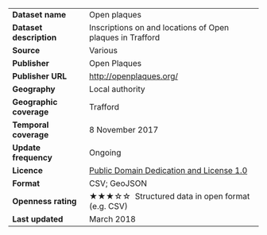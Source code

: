 <table>
<colgroup>
<col style="text-align:left;"/>
<col style="text-align:left;"/>
</colgroup>

<tbody>
<tr>
	<td style="text-align:left;"><strong>Dataset name</strong></td>
	<td style="text-align:left;">Open plaques</td>
</tr>
<tr>
	<td style="text-align:left;"><strong>Dataset description</strong></td>
	<td style="text-align:left;">Inscriptions on and locations of Open plaques in Trafford</td>
</tr>
<tr>
	<td style="text-align:left;"><strong>Source</strong></td>
	<td style="text-align:left;">Various</td>
</tr>
<tr>
	<td style="text-align:left;"><strong>Publisher</strong></td>
	<td style="text-align:left;">Open Plaques</td>
</tr>
<tr>
	<td style="text-align:left;"><strong>Publisher URL</strong></td>
	<td style="text-align:left;"><a href="http://openplaques.org/">http://openplaques.org/</a></td>
</tr>
<tr>
	<td style="text-align:left;"><strong>Geography</strong></td>
	<td style="text-align:left;">Local authority</td>
</tr>
<tr>
	<td style="text-align:left;"><strong>Geographic coverage</strong></td>
	<td style="text-align:left;">Trafford</td>
</tr>
<tr>
	<td style="text-align:left;"><strong>Temporal coverage</strong></td>
	<td style="text-align:left;">8 November 2017</td>
</tr>
<tr>
	<td style="text-align:left;"><strong>Update frequency</strong></td>
	<td style="text-align:left;">Ongoing</td>
</tr>
<tr>
	<td style="text-align:left;"><strong>Licence</strong></td>
	<td style="text-align:left;"><a href="https://opendatacommons.org/licenses/pddl/summary/">
Public Domain Dedication and License 1.0</a></td>
</tr>
<tr>
	<td style="text-align:left;"><strong>Format</strong></td>
	<td style="text-align:left;">CSV; GeoJSON</td>
</tr>
<tr>
	<td style="text-align:left;"><strong>Openness rating</strong></td>
	<td style="text-align:left;">&#9733&#9733&#9733&#9734&#9734&nbsp; Structured data in open format (e.g. CSV)</td>
</tr>
<tr>
	<td style="text-align:left;"><strong>Last updated</strong></td>
	<td style="text-align:left;">March 2018</td>
</tr>
</tbody>
</table>
